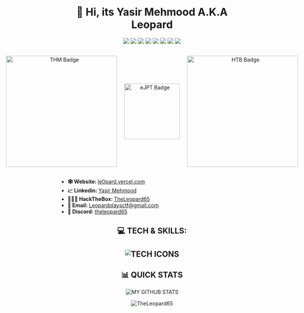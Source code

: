<h1 align="center"> 👋 Hi, its <b>Yasir Mehmood A.K.A Leopard </b> </h1> 
<p align="center">
  <img src="https://img.shields.io/badge/python%20-%2314354C.svg?&style=for-the-badge&logo=python&logoColor=white"/>
  <img src="https://img.shields.io/badge/c++%20-%2300599C.svg?&style=for-the-badge&logo=c%2B%2B&ogoColor=white"/>
  <img src="https://img.shields.io/badge/C%20-%23663399.svg?&style=for-the-badge&logo=c&logoColor=white"/>
  <img src="https://img.shields.io/badge/javascript%20-%23323330.svg?&style=for-the-badge&logo=javascript&logoColor=%23F7DF1E"/>
  <img src="https://img.shields.io/badge/linux%20-%23505050.svg?&style=for-the-badge&logo=linux&logoColor=white"/>
  <img src="https://img.shields.io/badge/bash%20-%2314354C.svg?&style=for-the-badge&logo=bash&logoColor=white"/>
  <img src="https://img.shields.io/badge/git%20-%23FF4500.svg?&style=for-the-badge&logo=git&logoColor=white"/>
  <img src="https://img.shields.io/badge/github%20-%2324292E.svg?&style=for-the-badge&logo=github&logoColor=white"/>
</p>
<h2></h2>
<div align="center" style="display: flex; justify-content: center; align-items: center; gap: 20px;">
    <img align="center" src="https://tryhackme-badges.s3.amazonaws.com/Leopard65.png" alt="THM Badge" style="width: 300px; height: auto;">
    <img align="center" src="https://security.ine.com/wp-content/uploads/2023/08/eJPT-1.png" alt="eJPT Badge" style="width: 150px; height: auto;">
    <img align="center" src="https://www.hackthebox.com/badge/image/1998521" alt="HTB Badge" style="width: 300px; height: auto;">
</div>
<h2></h2>
<ul>
  <li><b>🕸️ Website: </b> <a href="https://le0pard.vercel.app/" target="_blank" > le0pard.vercel.com </a></li>
  <li><b>📈 Linkedin: </b> <a href="https://www.linkedin.com/in/yasir-mehmood-1699a925a/" target="_blank"> Yasir Mehmood </a></li>
  <li><b>👨🏼‍💻 HackTheBox: </b> <a href="https://app.hackthebox.eu/profile/1998521"> TheLeopard65 </a></li>
  <li><b>📧 Email: </b> <a href="mailto:Leopardplaysctf@gmail.com" target="_blank"> Leopardplaysctf@gmail.com </a></li>
  <li><b>🚀 Discord: </b> <a href="https://discord.com/users/735761355545772054" target="_blank"> theleopard65 </a></li>
</ul>
<h2 align="center"> 💻 TECH & SKILLS: <h2>
<p align="center">
	<img src="https://skillicons.dev/icons?i=c,cpp,python,js,bash,git,github,visualstudio,vscode,linux,kali,ubuntu,vercel,qt,html,css,nginx,docker,windows,dotnet,flask,md,notion" alt="TECH ICONS"/>
</p>
<h2 align="center"> 📊 QUICK STATS </h2> 
<p align="center">
	<img src="https://github-readme-stats.vercel.app/api?username=TheLeopard65&show_icons=true&theme=merko&count_private=true&include_all_commits=true" alt="MY GITHUB STATS">
</p>
<p align="center">
	<img src="https://komarev.com/ghpvc/?username=TheLeopard65&label=PROFILE%20VIEWS&color=0e75b6&style=flat" alt="TheLeopard65" />
</p>
